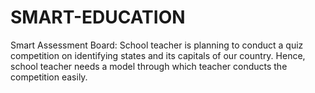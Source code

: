 # SMART-EDUCATION


Smart Assessment Board: School teacher is planning to conduct a quiz competition on identifying states and its capitals of our country. Hence, school teacher needs a model through which teacher conducts the competition easily.
